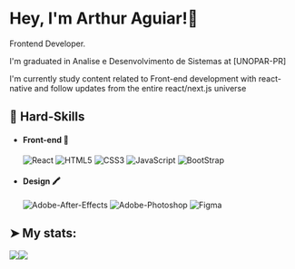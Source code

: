 # Hey, I'm Arthur Aguiar!👋

Frontend Developer.

I'm graduated in Analise e Desenvolvimento de Sistemas at [UNOPAR-PR]

I'm currently study content related to Front-end development with react-native and follow updates from the entire react/next.js universe

## 🔭 Hard-Skills

   - #### Front-end 🚀
     ![React](https://img.shields.io/badge/React-20232A?style=for-the-badge&logo=react&logoColor=61DAFB)
     ![HTML5](https://img.shields.io/badge/HTML5-E34F26?style=for-the-badge&logo=html5&logoColor=white)
     ![CSS3](https://img.shields.io/badge/CSS3-1572B6?style=for-the-badge&logo=css3&logoColor=white)
     ![JavaScript](https://img.shields.io/badge/JavaScript-323330?style=for-the-badge&logo=javascript&logoColor=F7DF1E)
     ![BootStrap]([https://img.shields.io/badge/JavaScript-323330?style=for-the-badge&logo=javascript&logoColor=F7DF1E](https://img.shields.io/badge/Bootstrap-563D7C?style=for-the-badge&logo=bootstrap&logoColor=white))
   - #### Design 🖍
     ![Adobe-After-Effects](https://img.shields.io/badge/Adobe%20after%20affects-CF96FD?style=for-the-badge&logo=Adobe%20after%20effects&logoColor=393665)
     ![Adobe-Photoshop](https://img.shields.io/badge/Adobe%20Photoshop-31A8FF?style=for-the-badge&logo=Adobe%20Photoshop&logoColor=black)
     ![Figma](https://img.shields.io/badge/Figma-F24E1E?style=for-the-badge&logo=figma&logoColor=white)

## ➤ My stats:
<div style="display: flex">
<a href="https://github.com/EvoluWil">
  <img align="center" src="https://github-readme-stats.anuraghazra1.vercel.app/api?username=ArthurAguiarDEV&theme=radical&show_icons=true" />
</a>
<a href="https://github.com/EvoluWil">
  <img align="center" src="https://github-readme-stats.anuraghazra1.vercel.app/api/top-langs/?username=ArthurAguiarDEV&layout=compact&theme=radical" />
</a>
</div>
  

